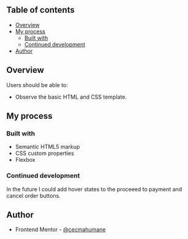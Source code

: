 ## Table of contents

- [Overview](#overview)
- [My process](#my-process)
  - [Built with](#built-with)
  - [Continued development](#continued-development)
- [Author](#author)


## Overview

Users should be able to:

- Observe the basic HTML and CSS template.


## My process

### Built with

- Semantic HTML5 markup
- CSS custom properties
- Flexbox

### Continued development

In the future I could add hover states to the proceeed to payment and cancel order buttons. 

## Author

- Frontend Mentor - [@cecmahumane](https://www.frontendmentor.io/profile/cecmahumane)



